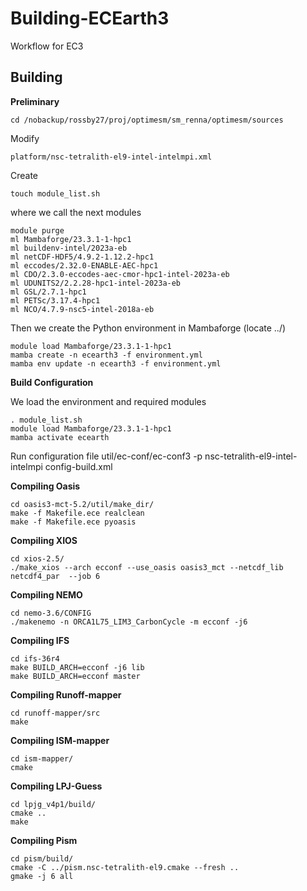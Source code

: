 # Building-ECEarth3

Workflow for EC3

## Building

**Preliminary**

    cd /nobackup/rossby27/proj/optimesm/sm_renna/optimesm/sources

Modify 

    platform/nsc-tetralith-el9-intel-intelmpi.xml

Create

    touch module_list.sh

where we call the next modules

    module purge
    ml Mambaforge/23.3.1-1-hpc1
    ml buildenv-intel/2023a-eb
    ml netCDF-HDF5/4.9.2-1.12.2-hpc1
    ml eccodes/2.32.0-ENABLE-AEC-hpc1
    ml CDO/2.3.0-eccodes-aec-cmor-hpc1-intel-2023a-eb
    ml UDUNITS2/2.2.28-hpc1-intel-2023a-eb
    ml GSL/2.7.1-hpc1
    ml PETSc/3.17.4-hpc1
    ml NCO/4.7.9-nsc5-intel-2018a-eb

Then we create the Python environment in Mambaforge (locate ../)

    module load Mambaforge/23.3.1-1-hpc1 
    mamba create -n ecearth3 -f environment.yml  
    mamba env update -n ecearth3 -f environment.yml 

**Build Configuration**

We load the environment and required modules

    . module_list.sh 
    module load Mambaforge/23.3.1-1-hpc1 
    mamba activate ecearth

Run configuration file
    util/ec-conf/ec-conf3 -p nsc-tetralith-el9-intel-intelmpi config-build.xml

**Compiling Oasis**

    cd oasis3-mct-5.2/util/make_dir/
    make -f Makefile.ece realclean
    make -f Makefile.ece pyoasis

**Compiling XIOS**

    cd xios-2.5/
    ./make_xios --arch ecconf --use_oasis oasis3_mct --netcdf_lib netcdf4_par  --job 6

**Compiling NEMO**

    cd nemo-3.6/CONFIG   
    ./makenemo -n ORCA1L75_LIM3_CarbonCycle -m ecconf -j6

**Compiling IFS**

    cd ifs-36r4
    make BUILD_ARCH=ecconf -j6 lib
    make BUILD_ARCH=ecconf master

**Compiling Runoff-mapper**
    
    cd runoff-mapper/src
    make

**Compiling ISM-mapper**

    cd ism-mapper/
    cmake

**Compiling LPJ-Guess**

    cd lpjg_v4p1/build/
    cmake ..
    make
    

**Compiling Pism**

    cd pism/build/
    cmake -C ../pism.nsc-tetralith-el9.cmake --fresh ..
    gmake -j 6 all
    

